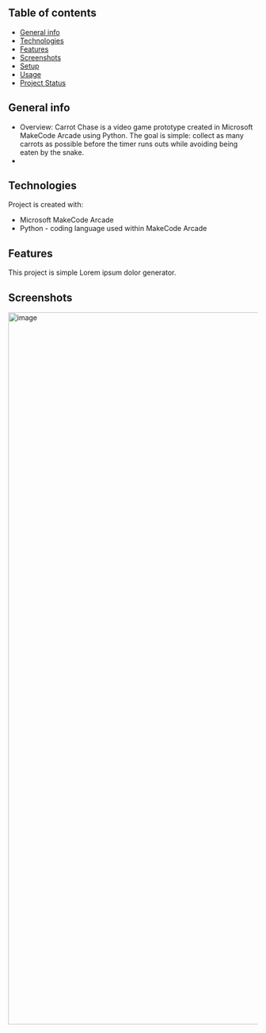 ## Table of contents
* [General info](#general-info)
* [Technologies](#technologies)
* [Features](#features)
* [Screenshots](#screenshots)
* [Setup](#setup)
* [Usage](#usage)
* [Project Status](#project-status)

## General info
* Overview:
Carrot Chase is a video game prototype created in Microsoft MakeCode Arcade using Python. The goal is simple: collect as many carrots as possible before the timer runs outs while avoiding being eaten by the snake.
* 
	
## Technologies
Project is created with:
* Microsoft MakeCode Arcade
* Python - coding language used within MakeCode Arcade 



## Features
This project is simple Lorem ipsum dolor generator.


## Screenshots
<img width="1866" height="1435" alt="image" src="https://github.com/user-attachments/assets/e6f6b958-b23d-4b8f-bad8-b1533e61cc1d" />
